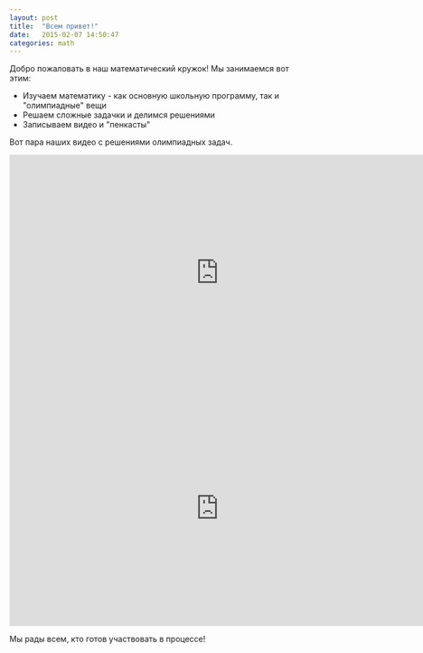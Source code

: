 ```yaml
---
layout: post
title:  "Всем привет!"
date:   2015-02-07 14:50:47
categories: math
---
```

Добро пожаловать в наш математический кружок! Мы занимаемся вот этим:

* Изучаем математику - как основную школьную программу, так и "олимпиадные" вещи
* Решаем сложные задачки и делимся решениями
* Записываем видео и "пенкасты"

Вот пара наших видео с решениями олимпиадных задач.

<iframe width="740" height="417" src="https://www.youtube.com/embed/E03cmIgB2u8" frameborder="0" allowfullscreen></iframe>

<iframe width="740" height="417" src="https://www.youtube.com/embed/UTk-rozoWsY" frameborder="0" allowfullscreen></iframe>

Мы рады всем, кто готов участвовать в процессе!